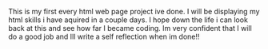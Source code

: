 This is my first every html web page project ive done. I will be displaying my html skills i have aquired in a couple days. I hope down the life i can look back at this and see how far I became coding. Im very confident that I will do a good job and Ill write a self reflection when im done!!